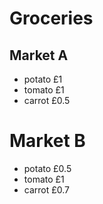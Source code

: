 # Groceries

## Market A
* potato £1
* tomato £1
* carrot £0.5

# Market B
* potato £0.5
* tomato £1
* carrot £0.7
